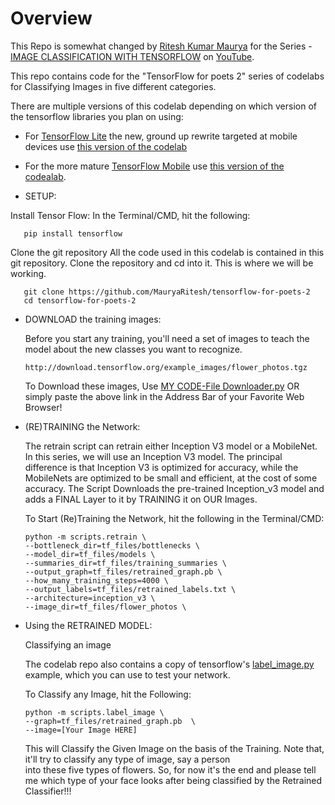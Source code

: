 # Overview
This Repo is somewhat changed by [Ritesh Kumar Maurya](youtube.com/RiteshKumarMaurya) for the Series - [IMAGE CLASSIFICATION WITH TENSORFLOW](https://www.youtube.com/playlist?list=PLtl9EQhH8dm3BaqXJBrUvVaITzM0xxD-t) on [YouTube](youtube.com/RiteshKumarMaurya).

This repo contains code for the "TensorFlow for poets 2" series of codelabs for Classifying Images in five different categories.

There are multiple versions of this codelab depending on which version 
of the tensorflow libraries you plan on using:

* For [TensorFlow Lite](https://www.tensorflow.org/mobile/tflite/) the new, ground up rewrite targeted at mobile devices
  use [this version of the codelab](https://codelabs.developers.google.com/codelabs/tensorflow-for-poets-2-tflite) 
* For the more mature [TensorFlow Mobile](https://www.tensorflow.org/mobile/mobile_intro) use 
  [this version of the codealab](https://codelabs.developers.google.com/codelabs/tensorflow-for-poets-2).

* SETUP:

 Install Tensor Flow:
    In the Terminal/CMD, hit the following:
    
       pip install tensorflow
      
 Clone the git repository
    All the code used in this codelab is contained in this git repository. Clone the repository and cd into it. This is where we will be
    working.
      
       git clone https://github.com/MauryaRitesh/tensorflow-for-poets-2
       cd tensorflow-for-poets-2
      
* DOWNLOAD the training images:

  Before you start any training, you'll need a set of images to teach the model about the new classes you want to recognize. 
  
      http://download.tensorflow.org/example_images/flower_photos.tgz
    
   To Download these images, Use [MY CODE-File Downloader.py](https://github.com/MauryaRitesh/Python/blob/master/file_downloader-progress_bar.py) OR simply paste the above link in the Address Bar of your Favorite Web Browser!
    

* (RE)TRAINING the Network:

  The retrain script can retrain either Inception V3 model or a MobileNet. In this series, we will use an Inception V3 model. The principal
  difference is that Inception V3 is optimized for accuracy, while the MobileNets are optimized to be small and efficient, at the cost 
  of some accuracy.
    The Script Downloads the pre-trained Inception_v3 model and adds a FINAL Layer to it by TRAINING it on OUR Images.
    
   To Start (Re)Training the Network, hit the following in the Terminal/CMD:
   
      python -m scripts.retrain \
      --bottleneck_dir=tf_files/bottlenecks \
      --model_dir=tf_files/models \
      --summaries_dir=tf_files/training_summaries \
      --output_graph=tf_files/retrained_graph.pb \
      --how_many_training_steps=4000 \
      --output_labels=tf_files/retrained_labels.txt \
      --architecture=inception_v3 \
      --image_dir=tf_files/flower_photos \
    
* Using the RETRAINED MODEL:
  
  Classifying an image

   The codelab repo also contains a copy of tensorflow's [label_image.py](https://github.com/tensorflow/tensorflow/blob/master/tensorflow/examples/label_image/label_image.py) 
   example, which you can use to test your network.
    
   To Classify any Image, hit the Following:
   
      python -m scripts.label_image \
      --graph=tf_files/retrained_graph.pb  \
      --image=[Your Image HERE]
    
   This will Classify the Given Image on the basis of the Training. Note that, it'll try to classify any type of image, say a person     
   into these five types of flowers. So, for now it's the end and please tell me which type of your face looks after being classified by 
   the Retrained Classifier!!!
